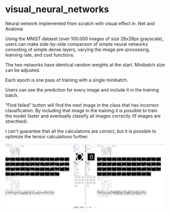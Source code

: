 # visual_neural_networks
Neural network implemented from scratch with visual effect in .Net and Avalonia

Using the MNIST dataset (over 100.000 images of size 28x28px grayscale), users can make side-by-side comparison of simple neural networks consisting of simple dense layers, varying the image pre-processing, learning rate, and cost functions.

The two networks have identical random weights at the start. Minibatch size can be adjusted.

Each epoch is one pass of training with a single minibatch.

Users can see the prediction for every image and include it in the training batch.

"Find failed" button will find the next image in the class that has incorrect classification. By including that image in the training it is possible to train the model faster and eventually classify all images correctly (If images are strecthed).

I can't guarantee that all the calculations are correct, but it is possible to optimize the tensor calculations further.

![Alt text](screenshot.png?raw=true)
